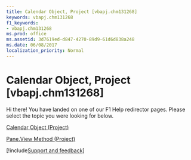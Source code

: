 ```yaml
---
title: Calendar Object, Project [vbapj.chm131268]
keywords: vbapj.chm131268
f1_keywords:
- vbapj.chm131268
ms.prod: office
ms.assetid: 3d7619ed-d847-4270-89d9-61d6d838a248
ms.date: 06/08/2017
localization_priority: Normal
---
```



# Calendar Object, Project [vbapj.chm131268]

Hi there! You have landed on one of our F1 Help redirector pages. Please select the topic you were looking for below.

[Calendar Object (Project)](https://msdn.microsoft.com/library/2d3b0f05-4762-0058-15d4-47e1d2b9d9a9%28Office.15%29.aspx)

[Pane.View Method (Project)](https://msdn.microsoft.com/library/a29aa7d4-e712-bbf4-96dd-e0fdeab70ba2%28Office.15%29.aspx)

[!include[Support and feedback](~/includes/feedback-boilerplate.md)]